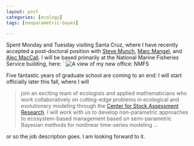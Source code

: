 ```yaml
---
layout: post
categories: [ecology]
tags: [nonparametric-bayes]

---
```


Spent Monday and Tuesday visiting Santa Cruz, where I have recently accepted a post-doctoral position with [Steve Munch](http://www.somas.stonybrook.edu/people/munch.html), [Marc Mangel](http://users.soe.ucsc.edu/~msmangel/), and [Alec MacCall](http://swfsc.noaa.gov/staff.aspx?id=689).  I will be based primarily at the National Marine Fisheries Service building, here:
`
![A view of my new office: NMFS](https://lh4.googleusercontent.com/-hOqjhixOLYA/UD5hoCJu7LI/AAAAAAAACLc/JitBtQAjADg/s1158/2012-08-28_14-53-14_598.jpg) 

Five fantastic years of graduate school are coming to an end:  I will start officially later this fall, where I will

> join an exciting team of ecologists and applied mathematicians who work collaboratively on cutting-edge problems in ecological and evolutionary modeling through the [Center for Stock Assessment Research](http://www.soe.ucsc.edu/~msmangel/CSTAR.html).  I will work with us to develop non-parametric approaches to ecosystem-based management based on semi-parametric Bayesian methods for nonlinear time-series modeling 
>...

or so the job description goes.  I am looking forward to it.  



